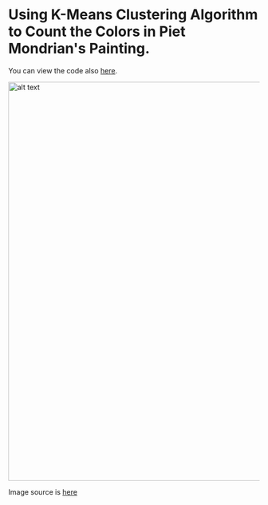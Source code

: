 # Using K-Means Clustering Algorithm to Count the Colors in Piet Mondrian's Painting.

You can view the code also [here](https://nbviewer.jupyter.org/github/p-ayam/Mondrian_Color_Count/blob/main/Color%20Counting%20in%20Mondiran%20Painting.ipynb).

<img src="https://www.iamexpat.nl/sites/default/files/styles/article--full/public/mondrian-painting.jpg?itok=cDpeCUbY" alt="alt text" width="800" height="whatever">
<br>

Image source is [here](https://www.iamexpat.nl/sites/default/files/styles/article--full/public/mondrian-painting.jpg?itok=cDpeCUbY)
